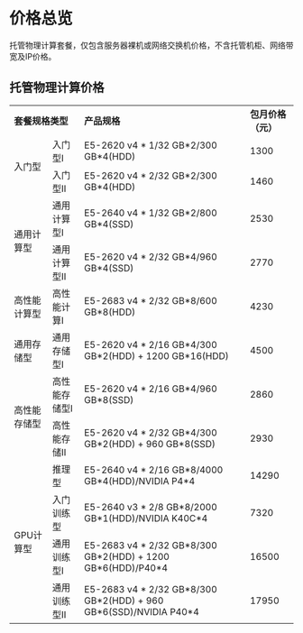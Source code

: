 # 价格总览

托管物理计算套餐，仅包含服务器裸机或网络交换机价格，不含托管机柜、网络带宽及IP价格。

## 托管物理计算价格


<table>
    <tr>
        <td colspan="2"><B>套餐规格类型</B></td> 
        <td ><B>产品规格</B></td> 
		<td ><B>包月价格（元）</B></td>	
    </tr>
    <tr>   
        <td rowspan="2">入门型</td>
		<td >入门型Ⅰ</td>
		<td >E5-2620 v4 * 1/32 GB*2/300 GB*4(HDD)</td>
		<td >1300</td>
    </tr>
	<tr>   
		<td >入门型Ⅱ</td>
		<td >E5-2620 v4 * 2/32 GB*2/300 GB*4(HDD)</td>
		<td >1460</td>
     </tr>
     <tr>   
	  <td rowspan="2">通用计算型</td>
		<td >通用计算型Ⅰ</td>
		<td >E5-2640 v4 * 1/32 GB*2/800 GB*4(SSD)</td>
		<td >2530</td>
    </tr>
	<tr>   
		<td >通用计算型Ⅱ</td>
		<td >E5-2620 v4 * 2/32 GB*4/960 GB*4(SSD)</td>
		<td >2770</td>
    </tr>
	<tr>   
	   <td rowspan="1">高性能计算型</td>
		<td >高性能计算Ⅰ</td>
		<td >E5-2683 v4 * 2/32 GB*8/600 GB*8(HDD)</td>
		<td >4230</td>
     </tr>
	<tr>   
	   <td rowspan="1">通用存储型</td>
		<td >通用存储型Ⅰ</td>
		<td >E5-2620 v4 * 2/16 GB*4/300 GB*2(HDD) + 1200 GB*16(HDD)</td>
		<td >4500</td>
     </tr>
	<tr>   
	   <td rowspan="2">高性能存储型</td>
		<td >高性能存储型Ⅰ</td>
		<td >E5-2620 v4 * 2/16 GB*4/960 GB*8(SSD)</td>
		<td >2860</td>
   </tr>
	<tr>   
		<td >高性能存储Ⅱ</td>
		<td >E5-2620 v4 * 2/32 GB*4/300 GB*2(HDD) + 960 GB*8(SSD)</td>
		<td >2930</td>
   </tr>
	<tr>   
	   <td rowspan="4">GPU计算型</td> 
		<td >推理型</td>
		<td >E5-2640 v4 * 2/16 GB*8/4000 GB*4(HDD)/NVIDIA P4*4</td>
		<td >14290</td>
   </tr>
	<tr> 
		<td >入门训练型</td>
		<td >E5-2640 v3 * 2/8 GB*8/2000 GB*1(HDD)/NVIDIA K40C*4</td>
		<td >7320</td>
   
   </tr>
	<tr>   
		<td >通用训练型Ⅰ</td>
		<td >E5-2683 v4 * 2/32 GB*8/300 GB*2(HDD) + 1200 GB*6(HDD)/P40*4</td>
		<td >16500</td>
   </tr>
	<tr>   
		<td >通用训练型Ⅱ</td>
		<td >E5-2683 v4 * 2/32 GB*8/300 GB*2(HDD) + 960 GB*6(SSD)/NVIDIA P40*4</td>
		<td >17950</td>
    </tr>	
</table>

